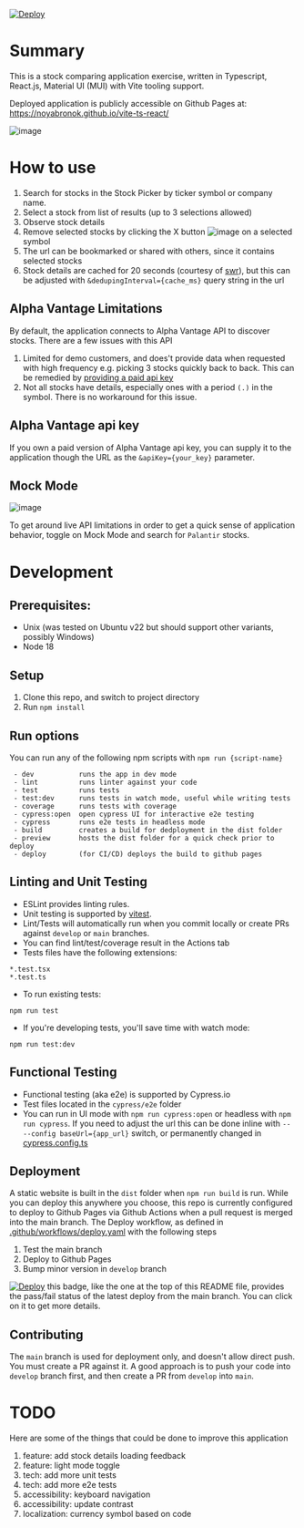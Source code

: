 [![Deploy](https://github.com/Noyabronok/vite-ts-react/actions/workflows/deploy.yaml/badge.svg?branch=main)](https://github.com/Noyabronok/vite-ts-react/actions/workflows/deploy.yaml)

# Summary

This is a stock comparing application exercise, written in Typescript, React.js,  Material UI (MUI) with Vite tooling support.

Deployed application is publicly accessible on Github Pages at:  
https://noyabronok.github.io/vite-ts-react/

![image](https://user-images.githubusercontent.com/1195319/220213451-61d8f905-7c62-451a-8205-e0b823bcff64.png)

# How to use

1. Search for stocks in the Stock Picker by ticker symbol or company name.
1. Select a stock from list of results (up to 3 selections allowed)
1. Observe stock details
1. Remove selected stocks by clicking the X button ![image](https://user-images.githubusercontent.com/1195319/219965605-33bc6cf8-0ea9-4f4b-964d-5ac22eb37328.png)
 on a selected symbol
1. The url can be bookmarked or shared with others, since it contains selected stocks
1. Stock details are cached for 20 seconds (courtesy of [swr](https://swr.vercel.app/)), but this can be adjusted with `&dedupingInterval={cache_ms}` query string in the url

## Alpha Vantage Limitations
By default, the application connects to Alpha Vantage API to discover stocks.  There are a few issues with this API

1. Limited for demo customers, and does't provide data when requested with high frequency e.g. picking 3 stocks quickly back to back.  This can be remedied by [providing a paid api key](#alpha-vantage-api-key)
1. Not all stocks have details, especially ones with a period `(.)` in the symbol.  There is no workaround for this issue.

## Alpha Vantage api key
If you own a paid version of Alpha Vantage api key, you can supply it to the application though the URL as the `&apiKey={your_key}` parameter.

## Mock Mode

![image](https://user-images.githubusercontent.com/1195319/219965648-1a327121-b1b9-4eb3-a38a-07934231de73.png)

To get around live API limitations in order to get a quick sense of application behavior, toggle on Mock Mode and search for `Palantir` stocks.

# Development
## Prerequisites: 
- Unix (was tested on Ubuntu v22 but should support other variants, possibly Windows)
- Node 18

## Setup
1. Clone this repo, and switch to project directory
1. Run `npm install`

## Run options
You can run any of the following npm scripts with `npm run {script-name}`  
```
 - dev           runs the app in dev mode
 - lint          runs linter against your code
 - test          runs tests
 - test:dev      runs tests in watch mode, useful while writing tests
 - coverage      runs tests with coverage
 - cypress:open  open cypress UI for interactive e2e testing
 - cypress       runs e2e tests in headless mode
 - build         creates a build for dedployment in the dist folder
 - preview       hosts the dist folder for a quick check prior to deploy
 - deploy        (for CI/CD) deploys the build to github pages 
```

## Linting and Unit Testing
- ESLint provides linting rules.
- Unit testing is supported by [vitest](https://vitest.dev/).  
- Lint/Tests will automatically run when you commit locally or create PRs against `develop` or `main` branches.  
- You can find lint/test/coverage result in the Actions tab
- Tests files have the following extensions:  
 ```
 *.test.tsx
 *.test.ts
 ```

- To run existing tests:
```
npm run test
```
- If you're developing tests, you'll save time with watch mode:
```
npm run test:dev
```

## Functional Testing

- Functional testing (aka e2e) is supported by Cypress.io
- Test files located in the `cypress/e2e` folder
- You can run in UI mode with `npm run cypress:open` or headless with `npm run cypress`.  If you need to adjust the url this can be done inline with `-- --config baseUrl={app_url}` switch, or permanently changed in [cypress.config.ts](cypress.config.ts)


## Deployment
A static website is built in the `dist` folder when `npm run build` is run.  While you can deploy this anywhere you choose, this repo is currently configured to deploy to Github Pages via Github Actions when a pull request is merged into the main branch.  The Deploy workflow, as defined in [.github/workflows/deploy.yaml](.github/workflows/deploy.yaml) with the following steps
1. Test the main branch  
1. Deploy to Github Pages  
1. Bump minor version in `develop` branch

[![Deploy](https://github.com/Noyabronok/vite-ts-react/actions/workflows/deploy.yaml/badge.svg?branch=main)](https://github.com/Noyabronok/vite-ts-react/actions/workflows/deploy.yaml) this badge, like the one at the top of this README file, provides the pass/fail status of the latest deploy from the main branch.  You can click on it to get more details.

## Contributing
The `main` branch is used for deployment only, and doesn't allow direct push.  You must create a PR against it.  A good approach is to push your code into `develop` branch first, and then create a PR from `develop` into `main`.

# TODO
Here are some of the things that could be done to improve this application
1. feature: add stock details loading feedback
1. feature: light mode toggle
1. tech: add more unit tests
1. tech: add more e2e tests
1. accessibility: keyboard navigation
1. accessibility: update contrast
1. localization: currency symbol based on code


